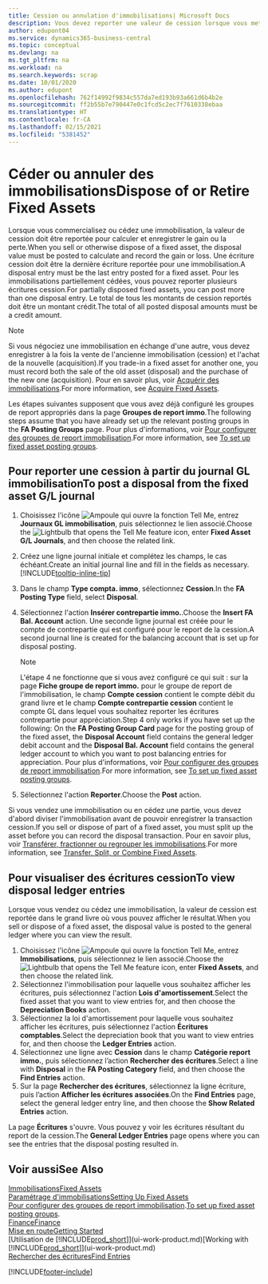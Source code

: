 ```yaml
---
title: Cession ou annulation d'immobilisations| Microsoft Docs
description: Vous devez reporter une valeur de cession lorsque vous mettez au rebut, vendez ou annulez une immobilisation.
author: edupont04
ms.service: dynamics365-business-central
ms.topic: conceptual
ms.devlang: na
ms.tgt_pltfrm: na
ms.workload: na
ms.search.keywords: scrap
ms.date: 10/01/2020
ms.author: edupont
ms.openlocfilehash: 762f14992f9834c557da7ed193b93a661d6b4b2e
ms.sourcegitcommit: ff2b55b7e790447e0c1fcd5c2ec7f7610338ebaa
ms.translationtype: HT
ms.contentlocale: fr-CA
ms.lasthandoff: 02/15/2021
ms.locfileid: "5381452"
---
```

# <a name="dispose-of-or-retire-fixed-assets"></a><span data-ttu-id="6cc63-103">Céder ou annuler des immobilisations</span><span class="sxs-lookup"><span data-stu-id="6cc63-103">Dispose of or Retire Fixed Assets</span></span>

<span data-ttu-id="6cc63-104">Lorsque vous commercialisez ou cédez une immobilisation, la valeur de cession doit être reportée pour calculer et enregistrer le gain ou la perte.</span><span class="sxs-lookup"><span data-stu-id="6cc63-104">When you sell or otherwise dispose of a fixed asset, the disposal value must be posted to calculate and record the gain or loss.</span></span> <span data-ttu-id="6cc63-105">Une écriture cession doit être la dernière écriture reportée pour une immobilisation.</span><span class="sxs-lookup"><span data-stu-id="6cc63-105">A disposal entry must be the last entry posted for a fixed asset.</span></span> <span data-ttu-id="6cc63-106">Pour les immobilisations partiellement cédées, vous pouvez reporter plusieurs écritures cession.</span><span class="sxs-lookup"><span data-stu-id="6cc63-106">For partially disposed fixed assets, you can post more than one disposal entry.</span></span> <span data-ttu-id="6cc63-107">Le total de tous les montants de cession reportés doit être un montant crédit.</span><span class="sxs-lookup"><span data-stu-id="6cc63-107">The total of all posted disposal amounts must be a credit amount.</span></span>  

> [!NOTE]  
> <span data-ttu-id="6cc63-108">Si vous négociez une immobilisation en échange d'une autre, vous devez enregistrer à la fois la vente de l'ancienne immobilisation (cession) et l'achat de la nouvelle (acquisition).</span><span class="sxs-lookup"><span data-stu-id="6cc63-108">If you trade-in a fixed asset for another one, you must record both the sale of the old asset (disposal) and the purchase of the new one (acquisition).</span></span> <span data-ttu-id="6cc63-109">Pour en savoir plus, voir [Acquérir des immobilisations](fa-how-acquire.md).</span><span class="sxs-lookup"><span data-stu-id="6cc63-109">For more information, see [Acquire Fixed Assets](fa-how-acquire.md).</span></span>  

<span data-ttu-id="6cc63-110">Les étapes suivantes supposent que vous avez déjà configuré les groupes de report appropriés dans la page **Groupes de report immo**.</span><span class="sxs-lookup"><span data-stu-id="6cc63-110">The following steps assume that you have already set up the relevant posting groups in the **FA Posting Groups** page.</span></span> <span data-ttu-id="6cc63-111">Pour plus d'informations, voir [Pour configurer des groupes de report immobilisation](fa-how-setup-general.md#to-set-up-fixed-asset-posting-groups).</span><span class="sxs-lookup"><span data-stu-id="6cc63-111">For more information, see [To set up fixed asset posting groups](fa-how-setup-general.md#to-set-up-fixed-asset-posting-groups).</span></span>  

## <a name="to-post-a-disposal-from-the-fixed-asset-gl-journal"></a><span data-ttu-id="6cc63-112">Pour reporter une cession à partir du journal GL immobilisation</span><span class="sxs-lookup"><span data-stu-id="6cc63-112">To post a disposal from the fixed asset G/L journal</span></span>

1. <span data-ttu-id="6cc63-113">Choisissez l'icône ![Ampoule qui ouvre la fonction Tell Me](media/ui-search/search_small.png "Dites-moi ce que vous voulez faire"), entrez **Journaux GL immobilisation**, puis sélectionnez le lien associé.</span><span class="sxs-lookup"><span data-stu-id="6cc63-113">Choose the ![Lightbulb that opens the Tell Me feature](media/ui-search/search_small.png "Tell me what you want to do") icon, enter **Fixed Asset G/L Journals**, and then choose the related link.</span></span>  
2. <span data-ttu-id="6cc63-114">Créez une ligne journal initiale et complétez les champs, le cas échéant.</span><span class="sxs-lookup"><span data-stu-id="6cc63-114">Create an initial journal line and fill in the fields as necessary.</span></span> [!INCLUDE[tooltip-inline-tip](includes/tooltip-inline-tip_md.md)]  
3. <span data-ttu-id="6cc63-115">Dans le champ **Type compta. immo**, sélectionnez **Cession**.</span><span class="sxs-lookup"><span data-stu-id="6cc63-115">In the **FA Posting Type** field, select **Disposal**.</span></span>  
4. <span data-ttu-id="6cc63-116">Sélectionnez l'action **Insérer contrepartie immo.**.</span><span class="sxs-lookup"><span data-stu-id="6cc63-116">Choose the **Insert FA Bal. Account** action.</span></span> <span data-ttu-id="6cc63-117">Une seconde ligne journal est créée pour le compte de contrepartie qui est configuré pour le report de la cession.</span><span class="sxs-lookup"><span data-stu-id="6cc63-117">A second journal line is created for the balancing account that is set up for disposal posting.</span></span>  

    > [!NOTE]  
    >  <span data-ttu-id="6cc63-118">L'étape 4 ne fonctionne que si vous avez configuré ce qui suit : sur la page **Fiche groupe de report immo.** pour le groupe de report de l'immobilisation, le champ **Compte cession** contient le compte débit du grand livre et le champ **Compte contrepartie cession** contient le compte GL dans lequel vous souhaitez reporter les écritures contrepartie pour appréciation.</span><span class="sxs-lookup"><span data-stu-id="6cc63-118">Step 4 only works if you have set up the following: On the **FA Posting Group Card** page for the posting group of the fixed asset, the **Disposal Account** field contains the general ledger debit account and the **Disposal Bal. Account** field contains the general ledger account to which you want to post balancing entries for appreciation.</span></span> <span data-ttu-id="6cc63-119">Pour plus d'informations, voir [Pour configurer des groupes de report immobilisation](fa-how-setup-general.md#to-set-up-fixed-asset-posting-groups).</span><span class="sxs-lookup"><span data-stu-id="6cc63-119">For more information, see [To set up fixed asset posting groups](fa-how-setup-general.md#to-set-up-fixed-asset-posting-groups).</span></span>  
5. <span data-ttu-id="6cc63-120">Sélectionnez l'action **Reporter**.</span><span class="sxs-lookup"><span data-stu-id="6cc63-120">Choose the **Post** action.</span></span>  

<span data-ttu-id="6cc63-121">Si vous vendez une immobilisation ou en cédez une partie, vous devez d'abord diviser l'immobilisation avant de pouvoir enregistrer la transaction cession.</span><span class="sxs-lookup"><span data-stu-id="6cc63-121">If you sell or dispose of part of a fixed asset, you must split up the asset before you can record the disposal transaction.</span></span> <span data-ttu-id="6cc63-122">Pour en savoir plus, voir [Transférer, fractionner ou regrouper les immobilisations](fa-how-trans-split-combine.md).</span><span class="sxs-lookup"><span data-stu-id="6cc63-122">For more information, see [Transfer, Split, or Combine Fixed Assets](fa-how-trans-split-combine.md).</span></span>  

## <a name="to-view-disposal-ledger-entries"></a><span data-ttu-id="6cc63-123">Pour visualiser des écritures cession</span><span class="sxs-lookup"><span data-stu-id="6cc63-123">To view disposal ledger entries</span></span>
<span data-ttu-id="6cc63-124">Lorsque vous vendez ou cédez une immobilisation, la valeur de cession est reportée dans le grand livre où vous pouvez afficher le résultat.</span><span class="sxs-lookup"><span data-stu-id="6cc63-124">When you sell or dispose of a fixed asset, the disposal value is posted to the general ledger where you can view the result.</span></span>  

1. <span data-ttu-id="6cc63-125">Choisissez l'icône ![Ampoule qui ouvre la fonction Tell Me](media/ui-search/search_small.png "Dites-moi ce que vous voulez faire"), entrez **Immobilisations**, puis sélectionnez le lien associé.</span><span class="sxs-lookup"><span data-stu-id="6cc63-125">Choose the ![Lightbulb that opens the Tell Me feature](media/ui-search/search_small.png "Tell me what you want to do") icon, enter **Fixed Assets**, and then choose the related link.</span></span>  
2. <span data-ttu-id="6cc63-126">Sélectionnez l'immobilisation pour laquelle vous souhaitez afficher les écritures, puis sélectionnez l'action **Lois d'amortissement**.</span><span class="sxs-lookup"><span data-stu-id="6cc63-126">Select the fixed asset that you want to view entries for, and then choose the **Depreciation Books** action.</span></span>  
3. <span data-ttu-id="6cc63-127">Sélectionnez la loi d'amortissement pour laquelle vous souhaitez afficher les écritures, puis sélectionnez l'action **Écritures comptables**.</span><span class="sxs-lookup"><span data-stu-id="6cc63-127">Select the depreciation book that you want to view entries for, and then choose the **Ledger Entries** action.</span></span>  
4. <span data-ttu-id="6cc63-128">Sélectionnez une ligne avec **Cession** dans le champ **Catégorie report immo.**, puis sélectionnez l’action **Rechercher des écritures**.</span><span class="sxs-lookup"><span data-stu-id="6cc63-128">Select a line with **Disposal** in the **FA Posting Category** field, and then choose the **Find Entries** action.</span></span>  
5. <span data-ttu-id="6cc63-129">Sur la page **Rechercher des écritures**, sélectionnez la ligne écriture, puis l’action **Afficher les écritures associées**.</span><span class="sxs-lookup"><span data-stu-id="6cc63-129">On the **Find Entries** page, select the general ledger entry line, and then choose the **Show Related Entries** action.</span></span>  

<span data-ttu-id="6cc63-130">La page **Écritures** s'ouvre. Vous pouvez y voir les écritures résultant du report de la cession.</span><span class="sxs-lookup"><span data-stu-id="6cc63-130">The **General Ledger Entries** page opens where you can see the entries that the disposal posting resulted in.</span></span>  

## <a name="see-also"></a><span data-ttu-id="6cc63-131">Voir aussi</span><span class="sxs-lookup"><span data-stu-id="6cc63-131">See Also</span></span>

[<span data-ttu-id="6cc63-132">Immobilisations</span><span class="sxs-lookup"><span data-stu-id="6cc63-132">Fixed Assets</span></span>](fa-manage.md)  
[<span data-ttu-id="6cc63-133">Paramétrage d'immobilisations</span><span class="sxs-lookup"><span data-stu-id="6cc63-133">Setting Up Fixed Assets</span></span>](fa-setup.md)  
<span data-ttu-id="6cc63-134">[Pour configurer des groupes de report immobilisation](fa-how-setup-general.md#to-set-up-fixed-asset-posting-groups).</span><span class="sxs-lookup"><span data-stu-id="6cc63-134">[To set up fixed asset posting groups](fa-how-setup-general.md#to-set-up-fixed-asset-posting-groups).</span></span>  
[<span data-ttu-id="6cc63-135">Finance</span><span class="sxs-lookup"><span data-stu-id="6cc63-135">Finance</span></span>](finance.md)  
[<span data-ttu-id="6cc63-136">Mise en route</span><span class="sxs-lookup"><span data-stu-id="6cc63-136">Getting Started</span></span>](product-get-started.md)  
<span data-ttu-id="6cc63-137">[Utilisation de [!INCLUDE[prod_short](includes/prod_short.md)]](ui-work-product.md)</span><span class="sxs-lookup"><span data-stu-id="6cc63-137">[Working with [!INCLUDE[prod_short](includes/prod_short.md)]](ui-work-product.md)</span></span>  
[<span data-ttu-id="6cc63-138">Rechercher des écritures</span><span class="sxs-lookup"><span data-stu-id="6cc63-138">Find Entries</span></span>](ui-find-entries.md)  


[!INCLUDE[footer-include](includes/footer-banner.md)]